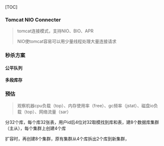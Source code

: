 [TOC]

### Tomcat NIO Connecter

> tomcat连接模式，支持NIO、BIO、APR
>
> NIO使tomcat容易可以用少量线程处理大量连接请求

### 秒杀方案

#### 公平队列

>

#### 多段库存

>



### 预估

> 观察机器cpu负载（top）、内存使用率（free）、gc频率（jstat）、磁盘io负载（top）、网络流量（sar）









分32个库，每个库32张表，用户id后4位对32取模找到库和表，建8个数据库集群（主从），每个集群上创建4个库

扩容时，再创建8个集群，原有集群从4个库拆出2个库到新集群，